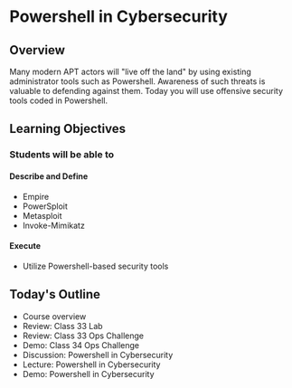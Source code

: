 # Powershell in Cybersecurity 

## Overview

Many modern APT actors will "live off the land" by using existing administrator tools such as Powershell. Awareness of such threats is valuable to defending against them. Today you will use offensive security tools coded in Powershell.

## Learning Objectives

### Students will be able to

#### Describe and Define

- Empire
- PowerSploit
- Metasploit
- Invoke-Mimikatz

#### Execute

- Utilize Powershell-based security tools  

## Today's Outline

- Course overview
- Review: Class 33 Lab
- Review: Class 33 Ops Challenge
- Demo: Class 34 Ops Challenge
- Discussion: Powershell in Cybersecurity
- Lecture: Powershell in Cybersecurity
- Demo: Powershell in Cybersecurity

